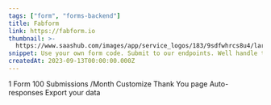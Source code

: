 ```yaml
---
tags: ["form", "forms-backend"]
title: Fabform
link: https://fabform.io
thumbnail: >-
  https://www.saashub.com/images/app/service_logos/183/9sdfwhrcs8u4/large.png?1694164359
snippet: Use your own form code. Submit to our endpoints. Well handle the rest.
createdAt: 2023-09-13T00:00:00.000Z
---
```

1 Form
100 Submissions /Month
Customize Thank You page
Auto-responses
Export your data